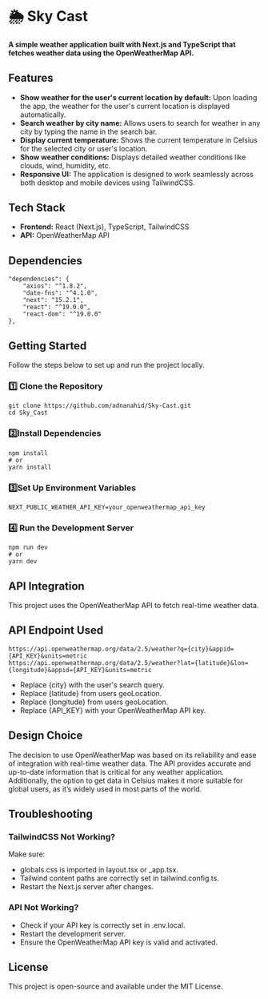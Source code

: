 # 🌦 Sky Cast

#### A simple weather application built with Next.js and TypeScript that fetches weather data using the OpenWeatherMap API.

## Features

- **Show weather for the user's current location by default:** Upon loading the app, the weather for the user's current location is displayed automatically.
- **Search weather by city name:** Allows users to search for weather in any city by typing the name in the search bar.
- **Display current temperature:** Shows the current temperature in Celsius for the selected city or user's location.
- **Show weather conditions:** Displays detailed weather conditions like clouds, wind, humidity, etc.
- **Responsive UI:** The application is designed to work seamlessly across both desktop and mobile devices using TailwindCSS.

## Tech Stack

- **Frontend:** React (Next.js), TypeScript, TailwindCSS
- **API:** OpenWeatherMap API

## Dependencies

    "dependencies": {
        "axios": "^1.8.2",
        "date-fns": "^4.1.0",
        "next": "15.2.1",
        "react": "^19.0.0",
        "react-dom": "^19.0.0"
    },

## Getting Started

Follow the steps below to set up and run the project locally.

### 1️⃣ Clone the Repository

    git clone https://github.com/adnanahid/Sky-Cast.git
    cd Sky_Cast

### 2️⃣Install Dependencies

    npm install
    # or
    yarn install

### 3️⃣Set Up Environment Variables

    NEXT_PUBLIC_WEATHER_API_KEY=your_openweathermap_api_key

### 4️⃣ Run the Development Server

    npm run dev
    # or
    yarn dev

## API Integration

This project uses the OpenWeatherMap API to fetch real-time weather data.

## API Endpoint Used

    https://api.openweathermap.org/data/2.5/weather?q={city}&appid={API_KEY}&units=metric
    https://api.openweathermap.org/data/2.5/weather?lat={latitude}&lon={longitude}&appid={API_KEY}&units=metric

- Replace {city} with the user's search query.
- Replace {latitude} from users geoLocation.
- Replace {longitude} from users geoLocation.
- Replace {API_KEY} with your OpenWeatherMap API key.

## Design Choice

The decision to use OpenWeatherMap was based on its reliability and ease of integration with real-time weather data. The API provides accurate and up-to-date information that is critical for any weather application. Additionally, the option to get data in Celsius makes it more suitable for global users, as it’s widely used in most parts of the world.

## Troubleshooting

### TailwindCSS Not Working?

Make sure:

- globals.css is imported in layout.tsx or \_app.tsx.
- Tailwind content paths are correctly set in tailwind.config.ts.
- Restart the Next.js server after changes.

### API Not Working?

- Check if your API key is correctly set in .env.local.
- Restart the development server.
- Ensure the OpenWeatherMap API key is valid and activated.

## License

This project is open-source and available under the MIT License.
